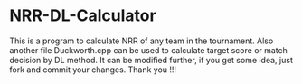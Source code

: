 # NRR-DL-Calculator
This is a program to calculate NRR of any team in the tournament. Also another file Duckworth.cpp can be used to calculate target score or match decision by DL method. It can be modified further, if you get some idea, just fork and commit your changes.  Thank you !!!

